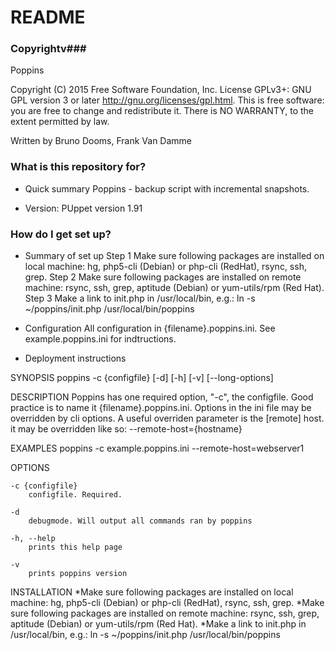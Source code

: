 # README #
### Copyrightv###
Poppins 

Copyright (C) 2015 Free Software Foundation, Inc.
License GPLv3+: GNU GPL version 3 or later <http://gnu.org/licenses/gpl.html>.
This is free software: you are free to change and redistribute it.
There is NO WARRANTY, to the extent permitted by law.

Written by Bruno Dooms, Frank Van Damme

### What is this repository for? ###
* Quick summary
Poppins - backup script with incremental snapshots. 

* Version:
PUppet version 1.91

### How do I get set up? ###
* Summary of set up
Step 1
  Make sure following packages are installed on local machine: hg, php5-cli (Debian) or php-cli (RedHat), rsync, ssh, grep. 
Step 2
  Make sure following packages are installed on remote machine: rsync, ssh, grep, aptitude (Debian) or yum-utils/rpm (Red Hat). 
Step 3
  Make a link to init.php in /usr/local/bin, e.g.:
        ln -s ~/poppins/init.php /usr/local/bin/poppins

* Configuration
All configuration in {filename}.poppins.ini. See example.poppins.ini for indtructions.

* Deployment instructions

SYNOPSIS
    poppins -c {configfile} [-d] [-h] [-v] [--long-options]

DESCRIPTION
    Poppins has one required option, "-c", the configfile. Good practice is to name it {filename}.poppins.ini. Options in the ini file may be overridden by cli options. A useful overriden parameter is the [remote] host. it may be overridden like so: --remote-host={hostname} 

EXAMPLES
    poppins -c example.poppins.ini --remote-host=webserver1

OPTIONS

    -c {configfile}
        configfile. Required. 

    -d 
        debugmode. Will output all commands ran by poppins

    -h, --help
        prints this help page

    -v
        prints poppins version

INSTALLATION
*Make sure following packages are installed on local machine: hg, php5-cli (Debian) or php-cli (RedHat), rsync, ssh, grep. 
*Make sure following packages are installed on remote machine: rsync, ssh, grep, aptitude (Debian) or yum-utils/rpm (Red Hat). 
*Make a link to init.php in /usr/local/bin, e.g.:
        ln -s ~/poppins/init.php /usr/local/bin/poppins